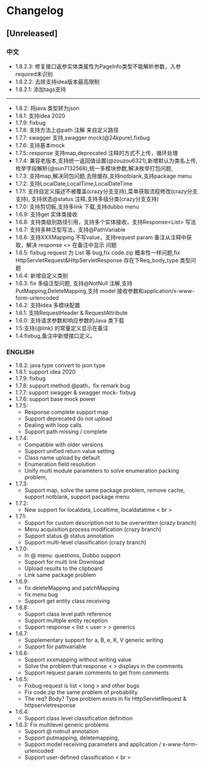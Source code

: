 # Changelog

## [Unreleased]
### 中文
- 1.8.2.3: 修复接口返参实体类属性为PageInfo类型不能解析参数，入参required未识别
- 1.8.2.2: 去除支持idea版本最高限制
- 1.8.2.1: 添加tags支持
- ---------------------------
- 1.8.2: 将java 类型转为json
- 1.8.1: 支持idea 2020
- 1.7.9: fixbug
- 1.7.8: 支持方法上@path 注解 来自定义路径
- 1.7.7: swagger 支持,swagger mock(@24kpure),fixbug
- 1.7.6: 支持基本mock
- 1.7.5: response 支持map,deprecated 注释的方式不上传，循环处理
- 1.7.4: 兼容老版本,支持统一返回值设置(@zouzou6321),新增默认为类名上传,枚举字段解析(@sun7132568),统一多模块参数,解决枚举打包问题,
- 1.7.3: 支持map,解决同包问题,去除缓存,支持notblank,支持package menu
- 1.7.2: 支持LocalDate,LocalTime,LocalDateTime
- 1.7.1: 支持自定义描述不被覆盖(crazy分支支持),菜单获取流程修改(crazy分支支持), 支持状态@status 注释,支持多级分类(crazy分支支持)
- 1.7.0: 支持剪切板,支持多link 下载,支持dubbo menu
- 1.6.9: 支持get 实体类接收
- 1.6.8: 支持类级别路径引用，支持多个实体接收，支持Response<List<User>> 写法
- 1.6.7: 支持多种泛型写法，支持@PathVariable
- 1.6.6: 支持XXXMapping 不写value，支持request param 备注从注释中获取，解决 response <> 在备注中显示 问题
- 1.6.5: fixbug request 为 List<Long> 等 bug,fix code.zip 概率性一样问题,fix HttpServletRequest&HttpServletResponse 存在下Req_body_type 类型问题
- 1.6.4: 新增自定义类别
- 1.6.3: fix 多级泛型问题, 支持@NotNull 注解,支持PutMapping,DeleteMapping,支持 model 接收参数和application/x-www-form-urlencoded
- 1.6.2: 支持idea 多模块配置
- 1.6.1: 支持RequestHeader & RequestAttribute
- 1.6.0: 支持请求参数和响应参数的Java 类下载
- 1.5:支持{@link} 的常量定义显示在备注
- 1.4:fixbug,备注中新增接口定义。 
### ENGLISH
- 1.8.2: java type convert to json type
- 1.8.1: support idea 2020
- 1.7.9: fixbug
- 1.7.8: support method @path，fix remark bug
- 1.7.7: support swagger & swagger mock- fixbug
- 1.7.6: support base mock power 
- 1.7.5:
  - Response complete support map
  - Support deprecated do not upload
  - Dealing with loop calls
  - Support path missing / complete
- 1.7.4:
  - Compatible with older versions
  - Support unified return value setting
  - Class name upload by default
  - Enumeration field resolution
  - Unify multi module parameters to solve enumeration packing problem,
- 1.7.3:
  - Support map, solve the same package problem, remove cache, support notblank, support package menu
- 1.7.2:
  - New support for localdata, Localtime, localdatatime < br >
- 1.7.1:
  - Support for custom description not to be overwritten (crazy branch)
  - Menu acquisition process modification (crazy branch)
  - Support status @ status annotation
  - Support multi-level classification (crazy branch)
- 1.7.0:
  - In @ menu: questions, Dubbo support
  - Support for multi link Download
  - Upload results to the clipboard
  - Link same package problem
- 1.6.9:
  - fix deleteMapping and patchMapping
  - fix menu bug
  - Support get entity class receiving
- 1.6.8:
  - Support class level path reference
  - Support multiple entity reception
  - Support response < list < user > > generics
- 1.6.7:
  - Supplementary support for a, B, e, K, V generic writing
  - Support for pathvariable
- 1.6.6:
  - Support xxxmapping without writing value
  - Solve the problem that response < > displays in the comments
  - Support request param comments to get from comments
- 1.6.5:
  - Fixbug request is list < long > and other bugs
  - Fix code.zip the same problem of probability
  - The req? Body? Type problem exists in fix HttpServletRequest & httpservletresponse
- 1.6.4:
  - Support class level classification definition
- 1.6.3: Fix multilevel generic problems
  - Support @ notnull annotation
  - Support putmapping, deletemapping,
  - Support model receiving parameters and application / x-www-form-urlencoded
  - Support user-defined classification < br >
